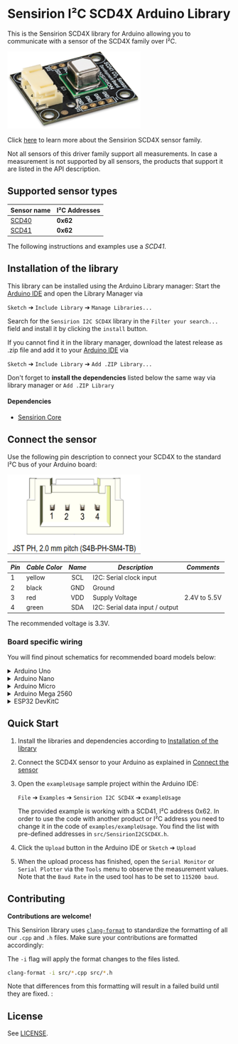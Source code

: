 # Sensirion I²C SCD4X Arduino Library

This is the Sensirion SCD4X library for Arduino allowing you to
communicate with a sensor of the SCD4X family over I²C.

<img src="images/SCD41.png" width="300px">

Click [here](https://sensirion.com/products/catalog/SEK-SCD41) to learn more about the Sensirion SCD4X sensor family.


Not all sensors of this driver family support all measurements.
In case a measurement is not supported by all sensors, the products that
support it are listed in the API description.



## Supported sensor types

| Sensor name   | I²C Addresses  |
| ------------- | -------------- |
|[SCD40](https://sensirion.com/products/catalog/SCD40)| **0x62**|
|[SCD41](https://sensirion.com/products/catalog/SCD41)| **0x62**|

The following instructions and examples use a *SCD41*.



## Installation of the library

This library can be installed using the Arduino Library manager:
Start the [Arduino IDE](http://www.arduino.cc/en/main/software) and open
the Library Manager via

`Sketch` ➔ `Include Library` ➔ `Manage Libraries...`

Search for the `Sensirion I2C SCD4X` library in the `Filter
your search...` field and install it by clicking the `install` button.

If you cannot find it in the library manager, download the latest release as .zip file
and add it to your [Arduino IDE](http://www.arduino.cc/en/main/software) via

`Sketch` ➔ `Include Library` ➔ `Add .ZIP Library...`

Don't forget to **install the dependencies** listed below the same way via library
manager or `Add .ZIP Library`

#### Dependencies
* [Sensirion Core](https://github.com/Sensirion/arduino-core)

## Connect the sensor

Use the following pin description to connect your SCD4X to the standard I²C bus of your Arduino board:

<img src="images/SCD41_pinout.png" width="300px">

| *Pin* | *Cable Color* | *Name* | *Description*  | *Comments* |
|-------|---------------|:------:|----------------|------------|
| 1 | yellow | SCL | I2C: Serial clock input |
| 2 | black | GND | Ground |
| 3 | red | VDD | Supply Voltage | 2.4V to 5.5V
| 4 | green | SDA | I2C: Serial data input / output |




The recommended voltage is 3.3V.

### Board specific wiring
You will find pinout schematics for recommended board models below:



<details><summary>Arduino Uno</summary>
<p>

| *SCD4X* | *SCD4X Pin* | *Cable Color* | *Board Pin* |
| :---: | --- | --- | --- |
| SCL | 1 | yellow | D19/SCL |
| GND | 2 | black | GND |
| VDD | 3 | red | 3.3V |
| SDA | 4 | green | D18/SDA |



<img src="images/Arduino-Uno-Rev3-i2c-pinout-3.3V.png" width="600px">
</p>
</details>




<details><summary>Arduino Nano</summary>
<p>

| *SCD4X* | *SCD4X Pin* | *Cable Color* | *Board Pin* |
| :---: | --- | --- | --- |
| SCL | 1 | yellow | A5 |
| GND | 2 | black | GND |
| VDD | 3 | red | 3.3V |
| SDA | 4 | green | A4 |



<img src="images/Arduino-Nano-i2c-pinout-3.3V.png" width="600px">
</p>
</details>




<details><summary>Arduino Micro</summary>
<p>

| *SCD4X* | *SCD4X Pin* | *Cable Color* | *Board Pin* |
| :---: | --- | --- | --- |
| SCL | 1 | yellow | ~D3/SCL |
| GND | 2 | black | GND |
| VDD | 3 | red | 3.3V |
| SDA | 4 | green | D2/SDA |



<img src="images/Arduino-Micro-i2c-pinout-3.3V.png" width="600px">
</p>
</details>




<details><summary>Arduino Mega 2560</summary>
<p>

| *SCD4X* | *SCD4X Pin* | *Cable Color* | *Board Pin* |
| :---: | --- | --- | --- |
| SCL | 1 | yellow | D21/SCL |
| GND | 2 | black | GND |
| VDD | 3 | red | 3.3V |
| SDA | 4 | green | D20/SDA |



<img src="images/Arduino-Mega-2560-Rev3-i2c-pinout-3.3V.png" width="600px">
</p>
</details>




<details><summary>ESP32 DevKitC</summary>
<p>

| *SCD4X* | *SCD4X Pin* | *Cable Color* | *Board Pin* |
| :---: | --- | --- | --- |
| SCL | 1 | yellow | GPIO 22 |
| GND | 2 | black | GND |
| VDD | 3 | red | 3V3 |
| SDA | 4 | green | GPIO 21 |



<img src="images/esp32-devkitc-i2c-pinout-3.3V.png" width="600px">
</p>
</details>



## Quick Start

1. Install the libraries and dependencies according to [Installation of the library](#installation-of-the-library)

2. Connect the SCD4X sensor to your Arduino as explained in [Connect the sensor](#connect-the-sensor)

3. Open the `exampleUsage` sample project within the Arduino IDE:

   `File` ➔ `Examples` ➔ `Sensirion I2C SCD4X` ➔ `exampleUsage`


   The provided example is working with a SCD41, I²C address 0x62.
   In order to use the code with another product or I²C address you need to change it in the code of `examples/exampleUsage`.
   You find the list with pre-defined addresses in `src/SensirionI2CSCD4X.h`.


5. Click the `Upload` button in the Arduino IDE or `Sketch` ➔ `Upload`

4. When the upload process has finished, open the `Serial Monitor` or `Serial
   Plotter` via the `Tools` menu to observe the measurement values. Note that
   the `Baud Rate` in the used tool has to be set to `115200 baud`.

## Contributing

**Contributions are welcome!**

This Sensirion library uses
[`clang-format`](https://releases.llvm.org/download.html) to standardize the
formatting of all our `.cpp` and `.h` files. Make sure your contributions are
formatted accordingly:

The `-i` flag will apply the format changes to the files listed.

```bash
clang-format -i src/*.cpp src/*.h
```

Note that differences from this formatting will result in a failed build until
they are fixed.
:

## License

See [LICENSE](LICENSE).